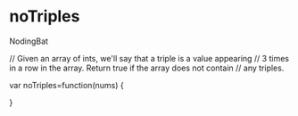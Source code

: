 # noTriples


NodingBat

// Given an array of ints, we'll say that a triple is a value appearing
// 3 times in a row in the array. Return true if the array does not contain
// any triples.

var noTriples=function(nums) { 

}
